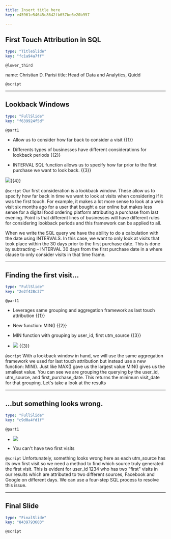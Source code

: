 ```yaml
---
title: Insert title here
key: e45961e54645c8642fb657be6e20b957

---
```

## First Touch Attribution in SQL

```yaml
type: "TitleSlide"
key: "fc1a94a7ff"
```

`@lower_third`

name: Christian D. Parisi
title: Head of Data and Analytics, Quidd


`@script`



---
## Lookback Windows

```yaml
type: "FullSlide"
key: "f639924f5d"
```

`@part1`
- Allow us to consider how far back to consider a visit {{1}}

- Differents types of businesses have different considerations for lookback periods  {{2}}


- INTERVAL SQL function allows us to specify how far prior to the first purchase we want to look back.  {{3}}

![](https://assets.datacamp.com/production/repositories/4453/datasets/97a4567b20f4af8515d9c6fc3912f47c20b905ff/interval%20sql.png){{4}}


`@script`
Our first consideration is a lookback window.  These allow us to specify how far back in time we want to look at visits when considering if it was the first touch.  For example, it makes a lot more sense to look at a web visit six months ago for a user that bought a car online but makes less sense for a digital food ordering platform attributing a purchase from last evening.  Point is that different lines of businesses will have different rules for considering lookback periods and this framework can be applied to all.

When we write the SQL query we have the ability to do a calculation with the date using INTERVALS.  In this case, we want to only look at visits that took place within the 30 days prior to the first purchase date.  This is done by subtracting – INTERVAL 30 days from the first purchase date in a where clause to only consider visits in that time frame.


---
## Finding the first visit...

```yaml
type: "FullSlide"
key: "2e2f428c37"
```

`@part1`
- Leverages same grouping and aggregation framework as last touch attribution {{1}}

- New function: MIN() {{2}}

- MIN function with grouping by user_id, first utm_source {{3}}

- ![](https://assets.datacamp.com/production/repositories/4453/datasets/78b02d4b494e28d25af865f640539c7f7a091a79/first_visit_by_source_and_user_id.png) {{3}}


`@script`
With a lookback window in hand, we will use the same aggregation framework we used for last touch attribution but instead use a new function: MIN().  Just like MAX() gave us the largest value MIN() gives us the smallest value.  You can see we are grouping the querying by the user_id, utm_source, and first_purchase_date.  This returns the minimum visit_date for that grouping.  Let's take a look at the results


---
## ...but something looks wrong.

```yaml
type: "FullSlide"
key: "c9d0a4fd1f"
```

`@part1`
- ![](https://assets.datacamp.com/production/repositories/4453/datasets/31f4997390c40860f10a671cf4cd00f2bd63f511/many_firsts_results.png)

- You can't have two first visits


`@script`
Unfortunately, something looks wrong here as each utm_source has its own first visit so we need a method to find which source truly generated the first visit.    This is evident for user_id 1234 who has two "first" visits in our results which are attributed to two different sources, Facebook and Google on different days.  We can use a four-step SQL process to resolve this issue.


---
## Final Slide

```yaml
type: "FinalSlide"
key: "8439793603"
```

`@script`


